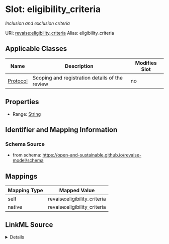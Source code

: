 

# Slot: eligibility_criteria 


_Inclusion and exclusion criteria_





URI: [revaise:eligibility_criteria](https://open-and-sustainable.github.io/revaise-model/schema/eligibility_criteria)
Alias: eligibility_criteria

<!-- no inheritance hierarchy -->





## Applicable Classes

| Name | Description | Modifies Slot |
| --- | --- | --- |
| [Protocol](Protocol.md) | Scoping and registration details of the review |  no  |






## Properties

* Range: [String](String.md)




## Identifier and Mapping Information






### Schema Source


* from schema: https://open-and-sustainable.github.io/revaise-model/schema




## Mappings

| Mapping Type | Mapped Value |
| ---  | ---  |
| self | revaise:eligibility_criteria |
| native | revaise:eligibility_criteria |




## LinkML Source

<details>
```yaml
name: eligibility_criteria
description: Inclusion and exclusion criteria
from_schema: https://open-and-sustainable.github.io/revaise-model/schema
rank: 1000
alias: eligibility_criteria
domain_of:
- Protocol
range: string

```
</details>